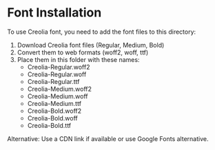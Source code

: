 # Font Installation

To use Creolia font, you need to add the font files to this directory:

1. Download Creolia font files (Regular, Medium, Bold)
2. Convert them to web formats (woff2, woff, ttf)
3. Place them in this folder with these names:
   - Creolia-Regular.woff2
   - Creolia-Regular.woff
   - Creolia-Regular.ttf
   - Creolia-Medium.woff2
   - Creolia-Medium.woff
   - Creolia-Medium.ttf
   - Creolia-Bold.woff2
   - Creolia-Bold.woff
   - Creolia-Bold.ttf

Alternative: Use a CDN link if available or use Google Fonts alternative.